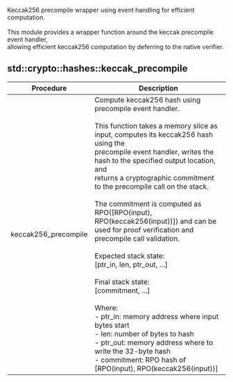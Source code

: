 Keccak256 precompile wrapper using event handling for efficient computation.<br /><br />This module provides a wrapper function around the keccak precompile event handler,<br />allowing efficient keccak256 computation by deferring to the native verifier.<br />


## std::crypto::hashes::keccak_precompile
| Procedure | Description |
| ----------- | ------------- |
| keccak256_precompile | Compute keccak256 hash using precompile event handler.<br /><br />This function takes a memory slice as input, computes its keccak256 hash using the<br />precompile event handler, writes the hash to the specified output location, and<br />returns a cryptographic commitment to the precompile call on the stack.<br /><br />The commitment is computed as RPO([RPO(input), RPO(keccak256(input))]) and can be<br />used for proof verification and precompile call validation.<br /><br />Expected stack state:<br />[ptr_in, len, ptr_out, ...]<br /><br />Final stack state:<br />[commitment, ...]<br /><br />Where:<br />- ptr_in:     memory address where input bytes start<br />- len:        number of bytes to hash<br />- ptr_out:    memory address where to write the 32-byte hash<br />- commitment: RPO hash of [RPO(input), RPO(keccak256(input))]<br /> |
